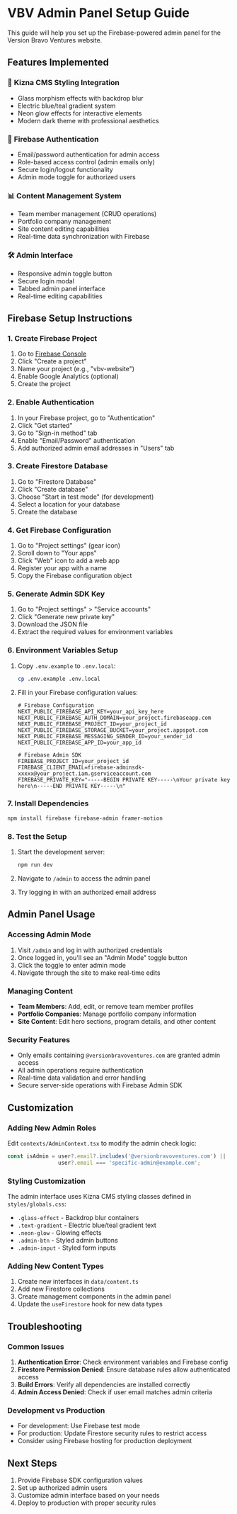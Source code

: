 # VBV Admin Panel Setup Guide

This guide will help you set up the Firebase-powered admin panel for the Version Bravo Ventures website.

## Features Implemented

### 🎨 **Kizna CMS Styling Integration**
- Glass morphism effects with backdrop blur
- Electric blue/teal gradient system
- Neon glow effects for interactive elements
- Modern dark theme with professional aesthetics

### 🔐 **Firebase Authentication**
- Email/password authentication for admin access
- Role-based access control (admin emails only)
- Secure login/logout functionality
- Admin mode toggle for authorized users

### 📊 **Content Management System**
- Team member management (CRUD operations)
- Portfolio company management
- Site content editing capabilities
- Real-time data synchronization with Firebase

### 🛠 **Admin Interface**
- Responsive admin toggle button
- Secure login modal
- Tabbed admin panel interface
- Real-time editing capabilities

## Firebase Setup Instructions

### 1. Create Firebase Project
1. Go to [Firebase Console](https://console.firebase.google.com/)
2. Click "Create a project"
3. Name your project (e.g., "vbv-website")
4. Enable Google Analytics (optional)
5. Create the project

### 2. Enable Authentication
1. In your Firebase project, go to "Authentication"
2. Click "Get started"
3. Go to "Sign-in method" tab
4. Enable "Email/Password" authentication
5. Add authorized admin email addresses in "Users" tab

### 3. Create Firestore Database
1. Go to "Firestore Database"
2. Click "Create database"
3. Choose "Start in test mode" (for development)
4. Select a location for your database
5. Create the database

### 4. Get Firebase Configuration
1. Go to "Project settings" (gear icon)
2. Scroll down to "Your apps"
3. Click "Web" icon to add a web app
4. Register your app with a name
5. Copy the Firebase configuration object

### 5. Generate Admin SDK Key
1. Go to "Project settings" > "Service accounts"
2. Click "Generate new private key"
3. Download the JSON file
4. Extract the required values for environment variables

### 6. Environment Variables Setup
1. Copy `.env.example` to `.env.local`:
   ```bash
   cp .env.example .env.local
   ```

2. Fill in your Firebase configuration values:
   ```env
   # Firebase Configuration
   NEXT_PUBLIC_FIREBASE_API_KEY=your_api_key_here
   NEXT_PUBLIC_FIREBASE_AUTH_DOMAIN=your_project.firebaseapp.com
   NEXT_PUBLIC_FIREBASE_PROJECT_ID=your_project_id
   NEXT_PUBLIC_FIREBASE_STORAGE_BUCKET=your_project.appspot.com
   NEXT_PUBLIC_FIREBASE_MESSAGING_SENDER_ID=your_sender_id
   NEXT_PUBLIC_FIREBASE_APP_ID=your_app_id
   
   # Firebase Admin SDK
   FIREBASE_PROJECT_ID=your_project_id
   FIREBASE_CLIENT_EMAIL=firebase-adminsdk-xxxxx@your_project.iam.gserviceaccount.com
   FIREBASE_PRIVATE_KEY="-----BEGIN PRIVATE KEY-----\nYour private key here\n-----END PRIVATE KEY-----\n"
   ```

### 7. Install Dependencies
```bash
npm install firebase firebase-admin framer-motion
```

### 8. Test the Setup
1. Start the development server:
   ```bash
   npm run dev
   ```

2. Navigate to `/admin` to access the admin panel
3. Try logging in with an authorized email address

## Admin Panel Usage

### Accessing Admin Mode
1. Visit `/admin` and log in with authorized credentials
2. Once logged in, you'll see an "Admin Mode" toggle button
3. Click the toggle to enter admin mode
4. Navigate through the site to make real-time edits

### Managing Content
- **Team Members**: Add, edit, or remove team member profiles
- **Portfolio Companies**: Manage portfolio company information
- **Site Content**: Edit hero sections, program details, and other content

### Security Features
- Only emails containing `@versionbravoventures.com` are granted admin access
- All admin operations require authentication
- Real-time data validation and error handling
- Secure server-side operations with Firebase Admin SDK

## Customization

### Adding New Admin Roles
Edit `contexts/AdminContext.tsx` to modify the admin check logic:
```typescript
const isAdmin = user?.email?.includes('@versionbravoventures.com') || 
                user?.email === 'specific-admin@example.com';
```

### Styling Customization
The admin interface uses Kizna CMS styling classes defined in `styles/globals.css`:
- `.glass-effect` - Backdrop blur containers
- `.text-gradient` - Electric blue/teal gradient text
- `.neon-glow` - Glowing effects
- `.admin-btn` - Styled admin buttons
- `.admin-input` - Styled form inputs

### Adding New Content Types
1. Create new interfaces in `data/content.ts`
2. Add new Firestore collections
3. Create management components in the admin panel
4. Update the `useFirestore` hook for new data types

## Troubleshooting

### Common Issues
1. **Authentication Error**: Check environment variables and Firebase config
2. **Firestore Permission Denied**: Ensure database rules allow authenticated access
3. **Build Errors**: Verify all dependencies are installed correctly
4. **Admin Access Denied**: Check if user email matches admin criteria

### Development vs Production
- For development: Use Firebase test mode
- For production: Update Firestore security rules to restrict access
- Consider using Firebase hosting for production deployment

## Next Steps
1. Provide Firebase SDK configuration values
2. Set up authorized admin users
3. Customize admin interface based on your needs
4. Deploy to production with proper security rules
